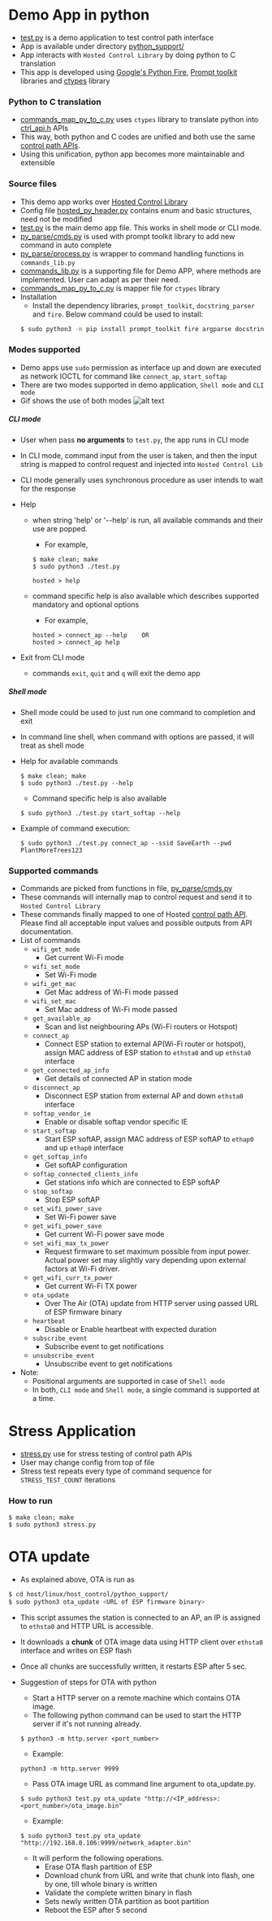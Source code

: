 # Demo App in python

- [test.py](../../host/linux/host_control/python_support/test.py) is a demo application to test control path interface
- App is available under directory [python_support/](../../host/linux/host_control/python_support)
- App interacts with `Hosted Control Library` by doing python to C translation
- This app is developed using [Google's Python Fire](https://github.com/google/python-fire), [Prompt toolkit](https://github.com/prompt-toolkit/python-prompt-toolkit) libraries and [ctypes](https://docs.python.org/3/library/ctypes.html) library

### Python to C translation
- [commands_map_py_to_c.py](../../host/linux/host_control/python_support/commands_map_py_to_c.py) uses `ctypes` library to translate python into [ctrl_api.h](../../host/control_lib/include/ctrl_api.h) APIs
- This way, both python and C codes are unified and both use the same [control path APIs](./ctrl_apis.md).
- Using this unification, python app becomes more maintainable and extensible

### Source files
- This demo app works over [Hosted Control Library](../../host/control_lib/)
- Config file [hosted_py_header.py](../../host/linux/host_control/python_support/hosted_py_header.py) contains enum and basic structures, need not be modified
- [test.py](../../host/linux/host_control/python_support/test.py) is the main demo app file. This works in shell mode or CLI mode.
- [py_parse/cmds.py](../../host/linux/host_control/python_support/py_parse/cmds.py) is used with prompt toolkit library to add new command in auto complete
- [py_parse/process.py](../../host/linux/host_control/python_support/py_parse/process.py) is wrapper to command handling functions in `commands_lib.py`
- [commands_lib.py](../../host/linux/host_control/python_support/commands_lib.py) is a supporting file for Demo APP, where methods are implemented. User can adapt as per their need.
- [commands_map_py_to_c.py](../../host/linux/host_control/python_support/commands_map_py_to_c.py) is mapper file for `ctypes` library
- Installation
  - Install the dependency libraries, `prompt_toolkit`, `docstring_parser` and `fire`. Below command could be used to install:
  ```sh
  $ sudo python3 -m pip install prompt_toolkit fire argparse docstring_parser
  ```

### Modes supported
- Demo apps use `sudo` permission as interface up and down are executed as network IOCTL for command like `connect_ap`, `start_softap`
- There are two modes supported in demo application, `Shell mode` and `CLI mode`
- Gif shows the use of both modes
![alt text](ctrl_path_python.gif "Control Path Setup using python")

##### **CLI mode**
- User when pass **no arguments** to `test.py`, the app runs in CLI mode
- In CLI mode, command input from the user is taken, and then the input string is mapped to control request and injected into `Hosted Control Lib`
- CLI mode generally uses synchronous procedure as user intends to wait for the response
- Help
  - when string 'help' or '--help' is run, all available commands and their use are popped.
    - For example,

	```
	$ make clean; make
	$ sudo python3 ./test.py

	hosted > help
	```

  - command specific help is also available which describes supported mandatory and optional options
    - For example,

	```
	hosted > connect_ap --help    OR
	hosted > connect_ap help
	```

- Exit from CLI mode
  - commands `exit`, `quit` and `q` will exit the demo app

##### **Shell mode**
- Shell mode could be used to just run one command to completion and exit
- In command line shell, when command with options are passed, it will treat as shell mode
- Help for available commands

  ```
  $ make clean; make
  $ sudo python3 ./test.py --help
  ```

  - Command specific help is also available

  ```
  $ sudo python3 ./test.py start_softap --help
  ```

- Example of command execution:

  ```
  $ sudo python3 ./test.py connect_ap --ssid SaveEarth --pwd PlantMoreTrees123
  ```

### Supported commands
- Commands are picked from functions in file, [py_parse/cmds.py](../../host/linux/host_control/python_support/py_parse/cmds.py)
- These commands will internally map to control request and send it to `Hosted Control Library`
- These commands finally mapped to one of Hosted [control path API](./ctrl_apis.md). Please find all acceptable input values and possible outputs from API documentation.
- List of commands
  - `wifi_get_mode`
    - Get current Wi-Fi mode
  - `wifi_set_mode`
    - Set Wi-Fi mode
  - `wifi_get_mac`
    - Get Mac address of Wi-Fi mode passed
  - `wifi_set_mac`
    - Set Mac address of Wi-Fi mode passed
  - `get_available_ap`
    - Scan and list neighbouring APs (Wi-Fi routers or Hotspot)
  - `connect_ap`
    - Connect ESP station to external AP(Wi-Fi router or hotspot), assign MAC address of ESP station to `ethsta0` and up `ethsta0` interface
  - `get_connected_ap_info`
    - Get details of connected AP in station mode
  - `disconnect_ap`
    - Disconnect ESP station from external AP and down `ethsta0` interface
  - `softap_vendor_ie`
    - Enable or disable softap vendor specific IE
  - `start_softap`
    - Start ESP softAP, assign MAC address of ESP softAP to `ethap0` and up `ethap0` interface
  - `get_softap_info`
    - Get softAP configuration
  - `softap_connected_clients_info`
    - Get stations info which are connected to ESP softAP
  - `stop_softap`
    - Stop ESP softAP
  - `set_wifi_power_save`
    - Set Wi-Fi power save
  - `get_wifi_power_save`
    - Get current Wi-Fi power save mode
  - `set_wifi_max_tx_power`
    - Request firmware to set maximum possible from input power. Actual power set may slightly vary depending upon external factors at Wi-Fi driver.
  - `get_wifi_curr_tx_power`
    - Get current Wi-Fi TX power
  - `ota_update`
    - Over The Air (OTA) update from HTTP server using passed URL of ESP firmware binary
  - `heartbeat`
    - Disable or Enable heartbeat with expected duration
  - `subscribe_event`
    - Subscribe event to get notifications
  - `unsubscribe_event`
    - Unsubscribe event to get notifications
- Note:
  - Positional arguments are supported in case of `Shell mode`
  - In both, `CLI mode` and `Shell mode`, a single command is supported at a time.


# Stress Application

- [stress.py](../../host/linux/host_control/python_support/stress.py) use for stress testing of control path APIs
- User may change config from top of file
- Stress test repeats every type of command sequence for `STRESS_TEST_COUNT` iterations

### How to run

```
$ make clean; make
$ sudo python3 stress.py
```

# OTA update

- As explained above, OTA is run as

```sh
$ cd host/linux/host_control/python_support/
$ sudo python3 ota_update <URL of ESP firmware binary>
```

- This script assumes the station is connected to an AP, an IP is assigned to `ethsta0` and HTTP URL is accessible.
- It downloads a **chunk** of OTA image data using HTTP client over `ethsta0` interface and writes on ESP flash
- Once all chunks are successfully written, it restarts ESP after 5 sec.
- Suggestion of steps for OTA with python
  - Start a HTTP server on a remote machine which contains OTA image.
  - The following python command can be used to start the HTTP server if it's not running already.

  ```
  $ python3 -m http.server <port_number>
  ```

  - Example:

  ```
  python3 -m http.server 9999
  ```

  - Pass OTA image URL as command line argument to ota_update.py.

  ```
  $ sudo python3 test.py ota_update "http://<IP_address>:<port_number>/ota_image.bin"
  ```

  - Example:

  ```
  $ sudo python3 test.py ota_update "http://192.168.0.106:9999/network_adapter.bin"
  ```

  - It will perform the following operations.
    - Erase OTA flash partition of ESP
    - Download chunk from URL and write that chunk into flash, one by one, till whole binary is written
    - Validate the complete written binary in flash
    - Sets newly written OTA partition as boot partition
    - Reboot the ESP after 5 second
